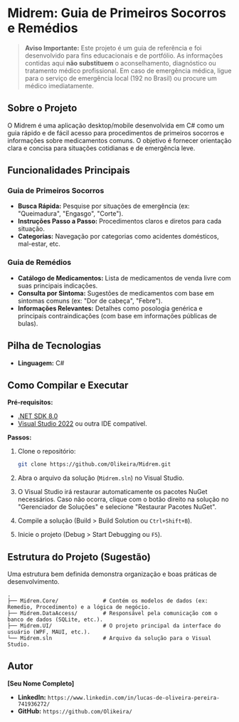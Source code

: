 # Midrem: Guia de Primeiros Socorros e Remédios

> **Aviso Importante:** Este projeto é um guia de referência e foi desenvolvido para fins educacionais e de portfólio. As informações contidas aqui **não substituem** o aconselhamento, diagnóstico ou tratamento médico profissional. Em caso de emergência médica, ligue para o serviço de emergência local (192 no Brasil) ou procure um médico imediatamente.

## Sobre o Projeto

O Midrem é uma aplicação desktop/mobile desenvolvida em C# como um guia rápido e de fácil acesso para procedimentos de primeiros socorros e informações sobre medicamentos comuns. O objetivo é fornecer orientação clara e concisa para situações cotidianas e de emergência leve.

## Funcionalidades Principais

### Guia de Primeiros Socorros
* **Busca Rápida:** Pesquise por situações de emergência (ex: "Queimadura", "Engasgo", "Corte").
* **Instruções Passo a Passo:** Procedimentos claros e diretos para cada situação.
* **Categorias:** Navegação por categorias como acidentes domésticos, mal-estar, etc.

### Guia de Remédios
* **Catálogo de Medicamentos:** Lista de medicamentos de venda livre com suas principais indicações.
* **Consulta por Sintoma:** Sugestões de medicamentos com base em sintomas comuns (ex: "Dor de cabeça", "Febre").
* **Informações Relevantes:** Detalhes como posologia genérica e principais contraindicações (com base em informações públicas de bulas).

## Pilha de Tecnologias

* **Linguagem:** C#

## Como Compilar e Executar

**Pré-requisitos:**
* [.NET SDK 8.0](https://dotnet.microsoft.com/en-us/download/dotnet/8.0)
* [Visual Studio 2022](https://visualstudio.microsoft.com/pt-br/vs/) ou outra IDE compatível.

**Passos:**

1.  Clone o repositório:
    ```bash
    git clone https://github.com/Olikeira/Midrem.git
    ```
2.  Abra o arquivo da solução (`Midrem.sln`) no Visual Studio.

3.  O Visual Studio irá restaurar automaticamente os pacotes NuGet necessários. Caso não ocorra, clique com o botão direito na solução no "Gerenciador de Soluções" e selecione "Restaurar Pacotes NuGet".

4.  Compile a solução (Build > Build Solution ou `Ctrl+Shift+B`).

5.  Inicie o projeto (Debug > Start Debugging ou `F5`).

## Estrutura do Projeto (Sugestão)

Uma estrutura bem definida demonstra organização e boas práticas de desenvolvimento.

```
.
├── Midrem.Core/              # Contém os modelos de dados (ex: Remedio, Procedimento) e a lógica de negócio.
├── Midrem.DataAccess/        # Responsável pela comunicação com o banco de dados (SQLite, etc.).
├── Midrem.UI/                # O projeto principal da interface do usuário (WPF, MAUI, etc.).
└── Midrem.sln                # Arquivo da solução para o Visual Studio.
```

## Autor

**[Seu Nome Completo]**

* **LinkedIn:** `https://www.linkedin.com/in/lucas-de-oliveira-pereira-741936272/`
* **GitHub:** `https://github.com/Olikeira/`
